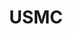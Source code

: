---
title: USMC
crosslinks:
- autotldr
- Military
- livven
- forwardsfromgunny
- AirForce
- army
- Frisson
- IAmA
- news
- OldSchoolCool
- navy
- funny
- all
- HistoryPorn
- offmychest
- AskReddit
- videos
- Drama
- madlads
- guns
---